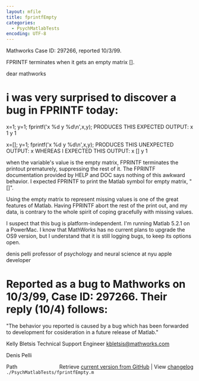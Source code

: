 ```yaml
---
layout: mfile
title: fprintfEmpty
categories:
  - PsychMatlabTests
encoding: UTF-8
---
```


Mathworks Case ID: 297266, reported 10/3/99.

FPRINTF terminates when it gets an empty matrix [].

dear mathworks

# i was very surprised to discover a bug in FPRINTF today:

x=1;
y=1;
fprintf('x %d y %d\\n',x,y);
PRODUCES THIS EXPECTED OUTPUT:
x 1 y 1

x=[];
y=1;
fprintf('x %d y %d\\n',x,y);
PRODUCES THIS UNEXPECTED OUTPUT:
x
WHEREAS I EXPECTED THIS OUTPUT:
x [] y 1

when the variable's value is the empty matrix, FPRINTF terminates the
printout prematurely, suppressing the rest of it. The FPRINTF
documentation provided by HELP and DOC says nothing of this awkward
behavior. I expected FPRINTF to print the Matlab symbol for empty matrix,
"[]".

Using the empty matrix to represent missing values is one of the great
features of Matlab. Having FPRINTF abort the rest of the print out, and
my data, is contrary to the whole spirit of coping gracefully with
missing values.

I suspect that this bug is platform-independent. I'm running Matlab 5.2.1
on a PowerMac. I know that MathWorks has no current plans to upgrade the
OS9 version, but I understand that it is still logging bugs, to keep its
options open.

denis pelli
professor of psychology and neural science at nyu
apple developer


# Reported as a bug to Mathworks on 10/3/99, Case ID: 297266. Their reply (10/4) follows:

"The behavior you reported is caused by a bug which has been forwarded to
development for cosideration in a future release of Matlab."

Kelly Bletsis
Technical Support Engineer
kbletsis@mathworks.com


Denis Pelli


<div class="code_header" style="text-align:right;">
  <span style="float:left;">Path&nbsp;&nbsp;</span> <span class="counter">Retrieve <a href=
  "https://raw.github.com/Psychtoolbox-3/Psychtoolbox-3/beta/./PsychMatlabTests/fprintfEmpty.m">current version from GitHub</a> | View <a href=
  "https://github.com/Psychtoolbox-3/Psychtoolbox-3/commits/beta/./PsychMatlabTests/fprintfEmpty.m">changelog</a></span>
</div>
<div class="code">
  <code>./PsychMatlabTests/fprintfEmpty.m</code>
</div>
